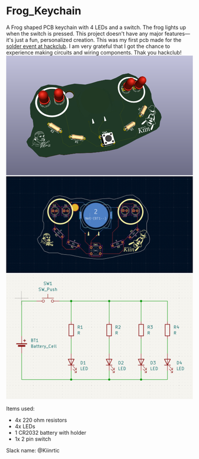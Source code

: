# Frog_Keychain
A Frog shaped PCB keychain with 4 LEDs and a switch. The frog lights up when the switch is pressed. This project doesn't have any major features—it's just a fun, personalized creation.
This was my first pcb made  for the [solder event at hackclub](http://solder.hackclub.com/). I am very grateful that I got the chance to experience making circuits and wiring components. Thak you hackclub!
![PCB image](<Screenshot 2025-05-24 152243.png>)
![Schematic image](<Screenshot 2025-05-24 150715.png>) 
![3d view of image](<Screenshot 2025-05-24 150733.png>)

Items used:
- 4x 220 ohm resistors
- 4x LEDs
- 1 CR2032 battery with holder
- 1x 2 pin switch

Slack name: @Kiinrtic